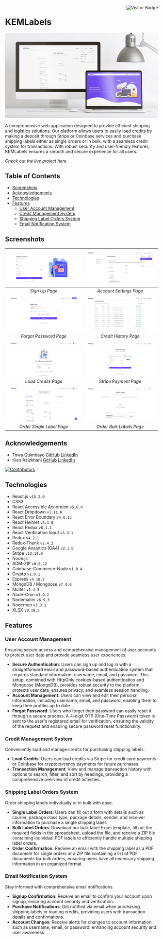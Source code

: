<img align="right" alt="Visitor Badge" src="https://visitor-badge.laobi.icu/badge?page_id=KEMLabels.KEMLabels">

# KEMLabels

![KEMLabels Thumbnail](screenshots/kemlabels-thumbnail.jpg)

A comprehensive web application designed to provide efficient shipping and logistics solutions. Our platform allows users to easily load credits by making a deposit through Stripe or Coinbase services and purchase shipping labels either as single orders or in bulk, with a seamless credit system for transactions. With robust security and user-friendly features, KEMLabels ensures a smooth and secure experience for all users.

_Check out the live project [_here_](https://kemlabels.com/)._

## Table of Contents

* [Screenshots](#screenshots)
* [Acknowledgements](#acknowledgements)
* [Technologies](#technologies)
* [Features](#features)
  * [User Account Management](#user-account-management)
  * [Credit Management System](#credit-management-system)
  * [Shipping Label Orders System](#shipping-label-orders-system)
  * [Email Notification System](#email-notification-system)

## Screenshots

| ![Sign Up Page](screenshots/signup.png) | ![Account Settings Page](screenshots/account-settings.png) |
|:--:|:--:|
| _Sign Up Page_ | _Account Settings Page_ |
| ![Forgot Password Page](screenshots/forgot-password.png) | ![Credit History Page](screenshots/credit-history.png) |
| _Forgot Password Page_ | _Credit History Page_ |
| ![Load Credits Page](screenshots/load-credits.png) | ![Stripe Payment Page](screenshots/stripe-payment.png) |
| _Load Credits Page_ | _Stripe Payment Page_ |
| ![Order Single Label Page](screenshots/order-single-label.png) | ![Order Bulk Labels Page](screenshots/order-bulk-labels.png) |
| _Order Single Label Page_ | _Order Bulk Labels Page_ |

## Acknowledgements

* Towa Quimbayo [GitHub](https://github.com/towaquimbayo) [LinkedIn](https://www.linkedin.com/in/towa-quimbayo/)
* Kian Azizkhani [GitHub](https://github.com/KianAzizkhani) [LinkedIn](https://www.linkedin.com/in/kian-azizkhani/)

[![Contributors](https://contrib.rocks/image?repo=kemlabels/kemlabels)](https://github.com/kemlabels/kemlabels/graphs/contributors)

## Technologies

* React.js `v18.2.0`
* CSS3
* React Accessible Accordion `v5.0.0`
* React Dropdown `v1.11.0`
* React Error Boundary `v4.0.13`
* React Helmet `v6.1.0`
* React Redux `v8.1.1`
* React Verification Input `v3.3.1`
* Redux `v4.2.1`
* Redux-Thunk `v2.4.2`
* Google Analytics (GA4) `v2.1.0`
* Stripe `v12.14.0`
* Node.js
* ADM-ZIP `v0.5.12`
* Coinbase-Commerce-Node `v1.0.4`
* Crypto `v1.0.1`
* Express `v4.18.2`
* MongoDB / Mongoose `v7.4.0`
* Multer `v1.4.5`
* Node-Cron `v3.0.2`
* Nodemailer `v6.9.3`
* Nodemon `v3.0.1`
* XLSX `v0.18.5`

## Features

### User Account Management

Ensuring secure access and comprehensive management of user accounts to protect user data and provide seamless user experiences.

* __Secure Authentication__: Users can sign up and log in with a straightforward email and password-based authentication system that requires standard information: username, email, and password. This setup, combined with HttpOnly cookies-based authentication and Mongoose (MongoDB), provides robust security to the platform, protects user data, ensures privacy, and seamless session handling.
* __Account Management__: Users can view and edit their personal information, including username, email, and password, enabling them to keep their profiles up to date.
* __Forgot Password__: Users who forget their password can easily reset it through a secure process. A 4-digit OTP (One-Time Password) token is sent to the user's registered email for verification, ensuring the validity of the request and enabling secure password reset functionality.

### Credit Management System

Conveniently load and manage credits for purchasing shipping labels.

* __Load Credits__: Users can load credits via Stripe for credit card payments or Coinbase for cryptocurrency payments for future purchases.
* __Transaction Management__:  View and manage transaction history with options to search, filter, and sort by headings, providing a comprehensive overview of credit activities.

### Shipping Label Orders System

Order shipping labels individually or in bulk with ease.

* __Single Label Orders__: Users can fill out a form with details such as courier, package class type, package details, sender, and receiver information to purchase a single shipping label.
* __Bulk Label Orders__: Download our bulk label Excel template, fill out the required fields in the spreadsheet, upload the file, and receive a ZIP file containing individual PDF labels to efficiently handle multiple shipping label orders.
* __Order Confirmation__: Receive an email with the shipping label as a PDF document for single orders or a ZIP file containing a list of PDF documents for bulk orders, ensuring users have all necessary shipping information in an organized format.

### Email Notification System

Stay informed with comprehensive email notifications.

* __Signup Confirmation__: Receive an email to confirm your account upon signup, ensuring account security and verification.
* __Purchase Notifications__: Get notified via email when purchasing shipping labels or loading credits, providing users with transaction details and confirmations.
* __Account Changes__: Receive alerts for changes to account information, such as username, email, or password, enhancing account security and user awareness.
